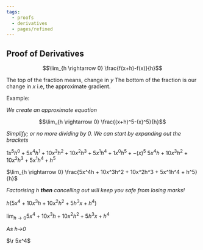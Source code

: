 ```yaml
---
tags:
  - proofs
  - derivatives
  - pages/refined
---
```


## Proof of Derivatives

$$\lim_{h \rightarrow 0} \frac{f(x+h)-f(x)}{h}$$

The top of the fraction means, change in $y$
The bottom of the fraction is our change in $x$
i.e, the approximate gradient.

Example:

*We create an approximate equation*

$$\lim_{h \rightarrow 0} \frac{(x+h)^5-(x)^5}{h}$$

*Simplify; or no more dividing by 0.*
*We can start by expanding out the brackets*

$1x^5h^0 + 5x^4h^1 + 10x^3h^2 + 10x^2h^3 + 5x^1h^4 + 1x^0h^5 +    -(x)^5$
$5x^4h + 10x^3h^2 + 10x^2h^3 + 5x^1h^4 + h^5$

$\lim_{h \rightarrow 0} \frac{5x^4h + 10x^3h^2 + 10x^2h^3 + 5x^1h^4 + h^5}{h}$

*Factorising $h$ **then** cancelling out will keep you safe from losing marks!*

$h(5x^4 + 10x^3h + 10x^2h^2 + 5h^3x + h^4)$

$\lim_{h \rightarrow 0} {5x^4 + 10x^3h + 10x^2h^2 + 5h^3x + h^4}$

*As h->0*

$\r 5x^4$

